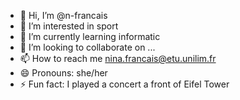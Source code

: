 - 👋 Hi, I’m @n-francais
- 👀 I’m interested in sport
- 🌱 I’m currently learning informatic
- 💞️ I’m looking to collaborate on ...
- 📫 How to reach me nina.francais@etu.unilim.fr
- 😄 Pronouns: she/her
- ⚡ Fun fact: I played a concert a front of Eifel Tower

<!---
n-francais/n-francais is a ✨ special ✨ repository because its `README.md` (this file) appears on your GitHub profile.
You can click the Preview link to take a look at your changes.
--->
